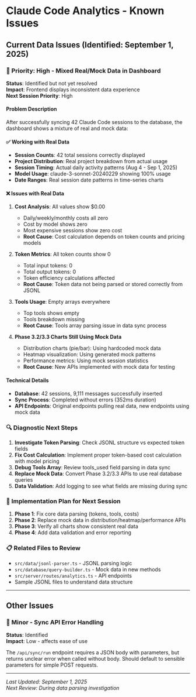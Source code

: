 # Claude Code Analytics - Known Issues

## Current Data Issues (Identified: September 1, 2025)

### 🔧 Priority: High - Mixed Real/Mock Data in Dashboard

**Status**: Identified but not yet resolved  
**Impact**: Frontend displays inconsistent data experience  
**Next Session Priority**: High  

#### Problem Description
After successfully syncing 42 Claude Code sessions to the database, the dashboard shows a mixture of real and mock data:

#### ✅ Working with Real Data
- **Session Counts**: 42 total sessions correctly displayed
- **Project Distribution**: Real project breakdown from actual usage
- **Session Timing**: Actual daily activity patterns (Aug 4 - Sep 1, 2025)
- **Model Usage**: claude-3-sonnet-20240229 showing 100% usage
- **Date Ranges**: Real session date patterns in time-series charts

#### ❌ Issues with Real Data
1. **Cost Analysis**: All values show $0.00
   - Daily/weekly/monthly costs all zero
   - Cost by model shows zero
   - Most expensive sessions show zero cost
   - **Root Cause**: Cost calculation depends on token counts and pricing models

2. **Token Metrics**: All token counts show 0
   - Total input tokens: 0
   - Total output tokens: 0
   - Token efficiency calculations affected
   - **Root Cause**: Token data not being parsed or stored correctly from JSONL

3. **Tools Usage**: Empty arrays everywhere
   - Top tools shows empty
   - Tools breakdown missing
   - **Root Cause**: Tools array parsing issue in data sync process

4. **Phase 3.2/3.3 Charts Still Using Mock Data**
   - Distribution charts (pie/bar): Using hardcoded mock data
   - Heatmap visualization: Using generated mock patterns
   - Performance metrics: Using mock session statistics
   - **Root Cause**: New APIs implemented with mock data for testing

#### Technical Details
- **Database**: 42 sessions, 9,111 messages successfully inserted
- **Sync Process**: Completed without errors (352ms duration)
- **API Endpoints**: Original endpoints pulling real data, new endpoints using mock data

### 🔍 Diagnostic Next Steps
1. **Investigate Token Parsing**: Check JSONL structure vs expected token fields
2. **Fix Cost Calculation**: Implement proper token-based cost calculation with model pricing
3. **Debug Tools Array**: Review tools_used field parsing in data sync
4. **Replace Mock Data**: Convert Phase 3.2/3.3 APIs to use real database queries
5. **Data Validation**: Add logging to see what fields are missing during sync

### 🚀 Implementation Plan for Next Session
1. **Phase 1**: Fix core data parsing (tokens, tools, costs)
2. **Phase 2**: Replace mock data in distribution/heatmap/performance APIs
3. **Phase 3**: Verify all charts show consistent real data
4. **Phase 4**: Add data validation and error reporting

### 📋 Related Files to Review
- `src/data/jsonl-parser.ts` - JSONL parsing logic
- `src/database/query-builder.ts` - Mock data in new methods
- `src/server/routes/analytics.ts` - API endpoints
- Sample JSONL files to understand data structure

---

## Other Issues

### 🔧 Minor - Sync API Error Handling
**Status**: Identified  
**Impact**: Low - affects ease of use  

The `/api/sync/run` endpoint requires a JSON body with parameters, but returns unclear error when called without body. Should default to sensible parameters for simple POST requests.

---

*Last Updated: September 1, 2025*  
*Next Review: During data parsing investigation*